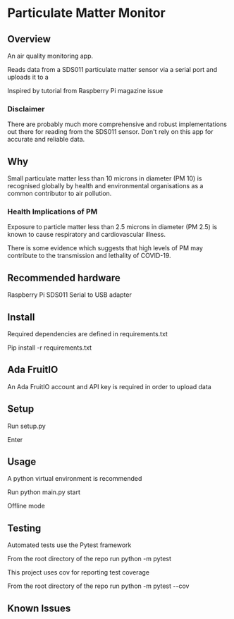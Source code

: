 # Particulate Matter Monitor

## Overview
An air quality monitoring app.

Reads data from a SDS011 particulate matter sensor via a serial port and uploads it to a 

Inspired by tutorial from Raspberry Pi magazine issue

### Disclaimer

There are probably much more comprehensive and robust implementations out there for reading from the SDS011 sensor. Don't rely on this app for accurate and reliable data.

## Why

Small particulate matter less than 10 microns in diameter (PM 10) is recognised globally by health and environmental organisations as a common contributor to air pollution.

### Health Implications of PM

Exposure to particle matter less than 2.5 microns in diameter (PM 2.5) is known to cause respiratory and cardiovascular illness.

There is some evidence which suggests that high levels of PM may contribute to the transmission and lethality of COVID-19.

## Recommended hardware

Raspberry Pi
SDS011
Serial to USB adapter

## Install

Required dependencies are defined in requirements.txt

Pip install -r requirements.txt

## Ada FruitIO

An Ada FruitIO account and API key is required in order to upload data

## Setup

Run setup.py

Enter 

## Usage

A python virtual environment is recommended

Run python main.py start

Offline mode

## Testing

Automated tests use the Pytest framework

From the root directory of the repo run python -m pytest

This project uses cov for reporting test coverage

From the root directory of the repo run python -m pytest --cov

## Known Issues